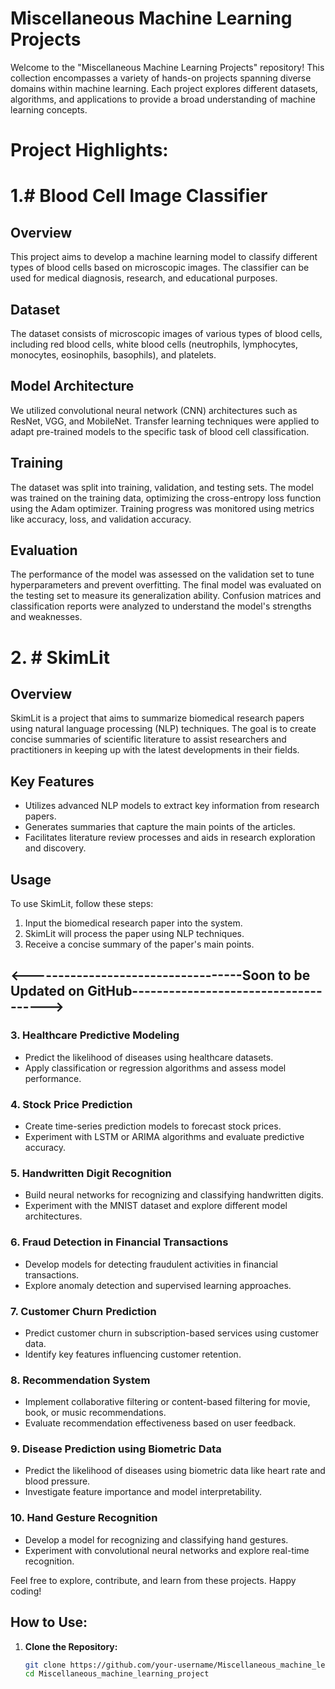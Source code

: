 # Miscellaneous Machine Learning Projects

Welcome to the "Miscellaneous Machine Learning Projects" repository! This collection encompasses a variety of hands-on projects spanning diverse domains within machine learning. Each project explores different datasets, algorithms, and applications to provide a broad understanding of machine learning concepts.

# Project Highlights:

# 1.# Blood Cell Image Classifier

## Overview
This project aims to develop a machine learning model to classify different types of blood cells based on microscopic images. The classifier can be used for medical diagnosis, research, and educational purposes.

## Dataset
The dataset consists of microscopic images of various types of blood cells, including red blood cells, white blood cells (neutrophils, lymphocytes, monocytes, eosinophils, basophils), and platelets.

## Model Architecture
We utilized convolutional neural network (CNN) architectures such as ResNet, VGG, and MobileNet. Transfer learning techniques were applied to adapt pre-trained models to the specific task of blood cell classification.

## Training
The dataset was split into training, validation, and testing sets. The model was trained on the training data, optimizing the cross-entropy loss function using the Adam optimizer. Training progress was monitored using metrics like accuracy, loss, and validation accuracy.

## Evaluation
The performance of the model was assessed on the validation set to tune hyperparameters and prevent overfitting. The final model was evaluated on the testing set to measure its generalization ability. Confusion matrices and classification reports were analyzed to understand the model's strengths and weaknesses.

# 2. # SkimLit

## Overview
SkimLit is a project that aims to summarize biomedical research papers using natural language processing (NLP) techniques. The goal is to create concise summaries of scientific literature to assist researchers and practitioners in keeping up with the latest developments in their fields.

## Key Features
- Utilizes advanced NLP models to extract key information from research papers.
- Generates summaries that capture the main points of the articles.
- Facilitates literature review processes and aids in research exploration and discovery.

## Usage
To use SkimLit, follow these steps:
1. Input the biomedical research paper into the system.
2. SkimLit will process the paper using NLP techniques.
3. Receive a concise summary of the paper's main points.


## <-----------------------------------Soon to be Updated on GitHub------------------------------------->


### 3. Healthcare Predictive Modeling
   - Predict the likelihood of diseases using healthcare datasets.
   - Apply classification or regression algorithms and assess model performance.

### 4. Stock Price Prediction
   - Create time-series prediction models to forecast stock prices.
   - Experiment with LSTM or ARIMA algorithms and evaluate predictive accuracy.

### 5. Handwritten Digit Recognition
   - Build neural networks for recognizing and classifying handwritten digits.
   - Experiment with the MNIST dataset and explore different model architectures.

### 6. Fraud Detection in Financial Transactions
   - Develop models for detecting fraudulent activities in financial transactions.
   - Explore anomaly detection and supervised learning approaches.

### 7. Customer Churn Prediction
   - Predict customer churn in subscription-based services using customer data.
   - Identify key features influencing customer retention.

### 8. Recommendation System
   - Implement collaborative filtering or content-based filtering for movie, book, or music recommendations.
   - Evaluate recommendation effectiveness based on user feedback.

### 9. Disease Prediction using Biometric Data
   - Predict the likelihood of diseases using biometric data like heart rate and blood pressure.
   - Investigate feature importance and model interpretability.

### 10. Hand Gesture Recognition
   - Develop a model for recognizing and classifying hand gestures.
   - Experiment with convolutional neural networks and explore real-time recognition.

Feel free to explore, contribute, and learn from these projects. Happy coding!

## How to Use:

1. **Clone the Repository:**
   ```bash
   git clone https://github.com/your-username/Miscellaneous_machine_learning_project.git
   cd Miscellaneous_machine_learning_project

